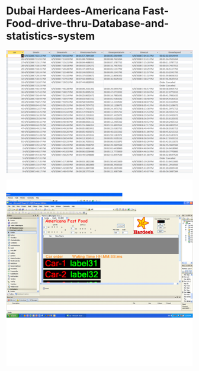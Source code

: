 # Dubai Hardees-Americana Fast-Food-drive-thru-Database-and-statistics-system

![](https://github.com/emilkaram/Dubai-Hardees-Americana-Fast-Food-drive-thru-Database-and-statistics-collection-system/blob/master/images/hardees2.png)

![](https://github.com/emilkaram/Dubai-Hardees-Americana-Fast-Food-drive-thru-Database-and-statistics-collection-system/blob/master/images/hrd.png)
